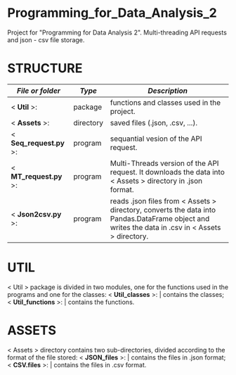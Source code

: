 # Programming_for_Data_Analysis_2
Project for "Programming for Data Analysis 2". Multi-threading API requests and json - csv file storage.


# STRUCTURE
_**File or folder**_       | _**Type**_ | _**Description**_
---------------------------|------------|------------------------------------------------------------
< **Util** >:              | package    | functions and classes used in the project.
< **Assets** >:            | directory  | saved files (.json, .csv, ...).
< **Seq_request.py** >:    | program    | sequantial vesion of the API request.
< **MT_request.py** >:     | program    | Multi-Threads version of the API request. It downloads the data into < Assets > directory in .json format.
< **Json2csv.py** >:       | program    | reads .json files from < Assets > directory, converts the data into Pandas.DataFrame object and writes the data in .csv in < Assets > directory.

# UTIL
< Util > package is divided in two modules, one for the functions used in the programs and one for the classes:
< **Util_classes** >:   | contains the classes;
< **Util_functions** >: | contains the functions.

# ASSETS
< Assets > directory contains two sub-directories, divided according to the format of the file stored:
< **JSON_files** >: | contains the files in .json format;
< **CSV.files** >:  | contains the files in .csv format.
